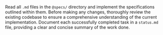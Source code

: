 Read all `.md` files in the `@specs/` directory and implement the specifications outlined within them. Before making any changes, thoroughly review the existing codebase to ensure a comprehensive understanding of the current implementation. Document each successfully completed task in a `status.md` file, providing a clear and concise summary of the work done. 